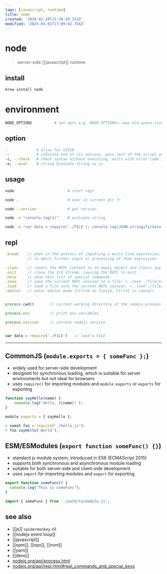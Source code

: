 ```yaml
---
tags: [javascript, runtime]
title: node
created: '2020-02-28T21:20:20.353Z'
modified: '2025-03-01T17:09:02.756Z'
---
```


# node

> server-side [[javascript]] runtime

## install

```sh
brew install node
```

# environment

```sh
NODE_OPTIONS          # set opts e.g. NODE_OPTIONS=--max-old-space-size=32768
```

## option

```sh
-             # alias for STDIN
--            # indicate end of cli options, pass rest of the script args
-c, --check   # check syntax without executing, exits with error code if script is invalid
-e, --eval    # string Evaluate string as js
```

## usage

```sh
node                        # start repl

node .                      # exec in current dir ?!

node --version              # get version

node -e "console.log(1)"    # evaluate string

node -e "var data = require('./FILE'); console.log(JSON.stringify(data, null, 2));" # pretty print json from js-obj
```

## repl

```js
.break    // when in the process of inputting a multi-line expression, enter the .break command (or press Ctrl+C) 
          // to abort further input or processing of that expression

.clear    // resets the REPL context to an empty object and clears any multi-line expression being input.
.exit     // close the I/O stream, causing the REPL to exit.
.help     // show this list of special commands.
.save     // save the current REPL session to a file: > .save ./file/to/save.js
.load     // load a file into the current REPL session. > .load ./file/to/load.js
.editor   // enter editor mode (Ctrl+D to finish, Ctrl+C to cancel)


process.cwd()       // current working directory of the nodejs process

process.env         // print env variables

process.version     // current nodejs version


var data = require('./FILE')   // load a FILE
```

---

## CommonJS (`module.exports = { someFunc };`)

- widely used for server-side development
- designed for synchronous loading, which is suitable for server environments but not ideal for browsers
- uses `require()` for importing modules and `module.exports` or `exports` for exporting

```js
function sayHello(name) {
    console.log(`Hello, ${name}!`);
}

module.exports = { sayHello };

> const foo = require('./hello.js');
> foo.sayHello('World');
```

## ESM/ESModules (`export function someFunc() {}`)

- standard js module system, introduced in ES6 (ECMAScript 2015)
- supports both synchronous and asynchronous module loading
- suitable for both server-side and client-side development
- uses `import` for importing modules and `export` for exporting

```js
export function someFunc() {
  console.log("This is someFunc");
}

import { someFunc } from './path/to/module.js';
```

## see also

- [[js]] `spidermonkey` cli
- [[nodejs event loop]]
- [[javascript]]
- [[npm]], [[npx]], [[nvm]]
- [[yarn]]
- [[deno]]
- [nodejs.org/api/process.html](https://nodejs.org/api/process.html)
- [nodejs.org/api/repl.html#repl_commands_and_special_keys](https://nodejs.org/api/repl.html#repl_commands_and_special_keys)
